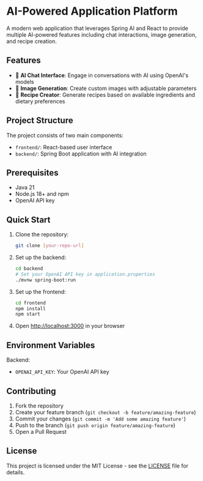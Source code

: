 # AI-Powered Application Platform

A modern web application that leverages Spring AI and React to provide multiple AI-powered features including chat interactions, image generation, and recipe creation.

## Features

- 💬 **AI Chat Interface**: Engage in conversations with AI using OpenAI's models
- 🎨 **Image Generation**: Create custom images with adjustable parameters
- 🍳 **Recipe Creator**: Generate recipes based on available ingredients and dietary preferences

## Project Structure

The project consists of two main components:

- `frontend/`: React-based user interface
- `backend/`: Spring Boot application with AI integration

## Prerequisites

- Java 21
- Node.js 18+ and npm
- OpenAI API key

## Quick Start

1. Clone the repository:

   ```bash
   git clone [your-repo-url]
   ```

2. Set up the backend:

   ```bash
   cd backend
   # Set your OpenAI API key in application.properties
   ./mvnw spring-boot:run
   ```

3. Set up the frontend:

   ```bash
   cd frontend
   npm install
   npm start
   ```

4. Open [http://localhost:3000](http://localhost:3000) in your browser

## Environment Variables

Backend:

- `OPENAI_API_KEY`: Your OpenAI API key

## Contributing

1. Fork the repository
2. Create your feature branch (`git checkout -b feature/amazing-feature`)
3. Commit your changes (`git commit -m 'Add some amazing feature'`)
4. Push to the branch (`git push origin feature/amazing-feature`)
5. Open a Pull Request

## License

This project is licensed under the MIT License - see the [LICENSE](LICENSE) file for details.
